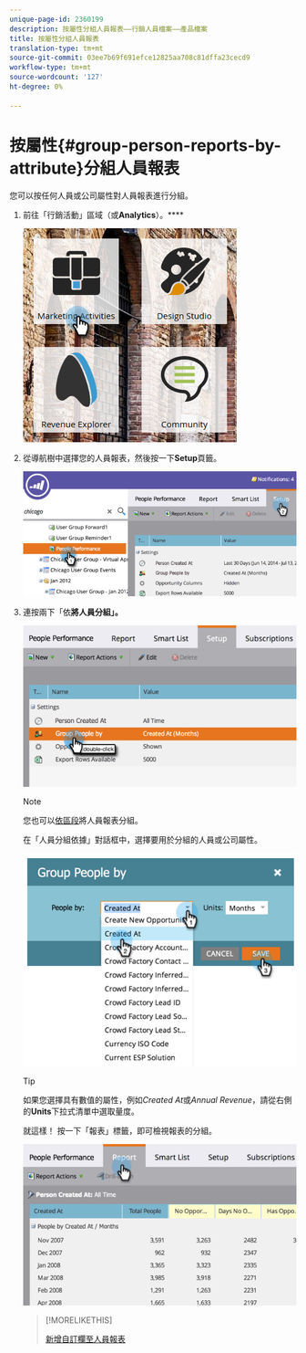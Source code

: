 ```yaml
---
unique-page-id: 2360199
description: 按屬性分組人員報表——行銷人員檔案——產品檔案
title: 按屬性分組人員報表
translation-type: tm+mt
source-git-commit: 03ee7b69f691efce12825aa708c81dffa23cecd9
workflow-type: tm+mt
source-wordcount: '127'
ht-degree: 0%

---
```



# 按屬性{#group-person-reports-by-attribute}分組人員報表

您可以按任何人員或公司屬性對人員報表進行分組。

1. 前往「行銷活動」區域（或&#x200B;**Analytics**）。****

   ![](assets/image2017-3-28-10-3a22-3a53.png)

1. 從導航樹中選擇您的人員報表，然後按一下&#x200B;**Setup**&#x200B;頁籤。

   ![](assets/image2017-3-28-11-3a33-3a48.png)

1. 連按兩下「依&#x200B;**將人員分組」。**

   ![](assets/image2017-3-28-11-3a34-3a5.png)

   >[!NOTE]
   >
   >您也可以[依區段](/help/marketo/product-docs/personalization/segmentation-and-snippets/segmentation/group-person-reports-by-segment.md)將人員報表分組。

   在「人員分組依據」對話框中，選擇要用於分組的人員或公司屬性。

   ![](assets/image2017-3-28-11-3a34-3a42.png)

   >[!TIP]
   >
   >如果您選擇具有數值的屬性，例如&#x200B;_Created At_&#x200B;或&#x200B;_Annual Revenue_，請從右側的&#x200B;**Units**&#x200B;下拉式清單中選取量度。

   就這樣！ 按一下「報表」標籤，即可檢視報表的分組。

   ![](assets/image2017-3-28-11-3a35-3a0.png)

   >[!MORELIKETHIS]
   >
   >[新增自訂欄至人員報表](/help/marketo/product-docs/reporting/basic-reporting/editing-reports/add-custom-columns-to-a-person-report.md)
